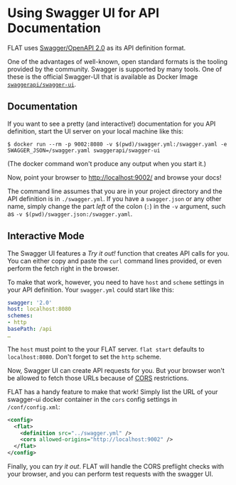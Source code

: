 
# Using Swagger UI for API Documentation

FLAT uses [Swagger/OpenAPI
2.0](https://swagger.io/docs/specification/2-0/basic-structure/) as its API
definition format.

One of the advantages of well-known, open standard formats is the tooling provided
by the community. Swagger is supported by many tools. One of these is the
official Swagger-UI that is available as Docker Image
[`swaggerapi/swagger-ui`](https://hub.docker.com/r/swaggerapi/swagger-ui/).

## Documentation

If you want to see a pretty (and interactive!) documentation for you API
definition, start the UI server on your local machine like this:

```shell
$ docker run --rm -p 9002:8080 -v $(pwd)/swagger.yml:/swagger.yaml -e SWAGGER_JSON=/swagger.yaml swaggerapi/swagger-ui
```

(The docker command won't produce any output when you start it.)

Now, point your browser to [http://localhost:9002/](http://localhost:9002/) and
browse your docs!

The command line assumes that you are in your project directory and the API
definition is in `./swagger.yml`. If you have a `swagger.json` or any other
name, simply change the part _left_ of the colon (`:`) in the `-v` argument,
such as `-v $(pwd)/swagger.json:/swagger.yaml`.


## Interactive Mode

The Swagger UI features a _Try it out!_ function that creates API calls for you. You can either copy and paste the `curl` command lines provided, or even perform the fetch right in the browser.

To make that work, however, you need to have `host` and `scheme` settings in your API definition. Your `swagger.yml` could start like this:

```yml
swagger: '2.0'
host: localhost:8080
schemes:
- http
basePath: /api
…
```

The `host` must point to the your FLAT server. `flat start` defaults to `localhost:8080`. Don't forget to set the `http` scheme.

Now, Swagger UI can create API requests for you. But your browser won't be allowed to fetch those URLs because of [CORS](https://developer.mozilla.org/docs/Web/HTTP/CORS) restrictions.

FLAT has a handy feature to make that work! Simply list the URL of your swagger-ui docker container in the `cors` config settings in `/conf/config.xml`:

```xml
<config>
  <flat>
    <definition src="../swagger.yml" />
    <cors allowed-origins="http://localhost:9002" />
  </flat>
</config>
```

Finally, you can _try it out_. FLAT will handle the CORS preflight checks with your browser, and you can perform test requests with the swagger UI.

